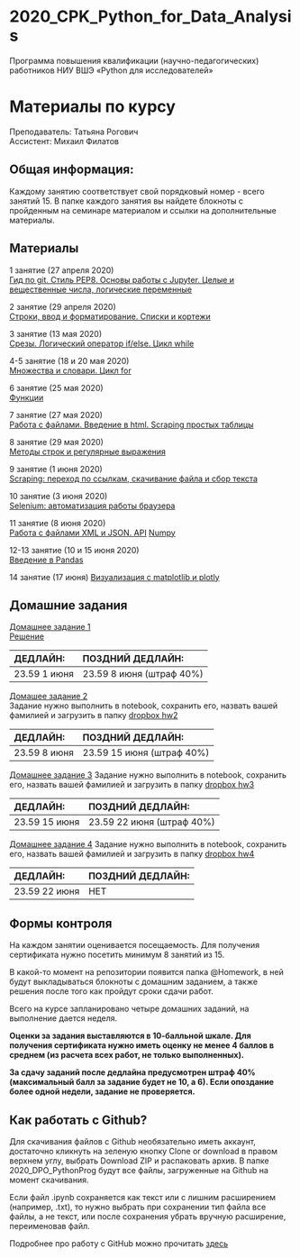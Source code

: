 # 2020_CPK_Python_for_Data_Analysis

Программа повышения квалификации (научно-педагогических) работников НИУ ВШЭ
«Python для исследователей»

# Материалы по курсу 

Преподаватель: Татьяна Рогович  
Ассистент: Михаил Филатов  

## Общая информация:
Каждому занятию соответствует свой порядковый номер - всего занятий 15. В папке каждого занятия вы найдете блокноты с пройденным на семинаре материалом и ссылки на дополнительные материалы.

## Материалы
1 занятие (27 апреля 2020)  
[Гид по git. Стиль PEP8. Основы работы с Jupyter. Целые и вещественные числа, логические переменные](https://github.com/rogovich/2020_CPK_Python_for_Data_Analysis/tree/master/01_Introduction)

2 занятие (29 апреля 2020)  
[Строки, ввод и форматирование. Списки и кортежи](https://github.com/rogovich/2020_CPK_Python_for_Data_Analysis/tree/master/02_Strings_Lists_Tuples)

3 занятие (13 мая 2020)  
[Срезы. Логический оператор if/else. Цикл while](https://github.com/rogovich/2020_CPK_Python_for_Data_Analysis/tree/master/03_If_Else_While)

4-5 занятие (18 и 20 мая 2020)  
[Множества и словари. Цикл for](https://github.com/rogovich/2020_CPK_Python_for_Data_Analysis/tree/master/04_Set_Dict_For)

6 занятие (25 мая 2020)  
[Функции](https://github.com/rogovich/2020_CPK_Python_for_Data_Analysis/tree/master/05_Functions)

7 занятие (27 мая 2020)  
[Работа с файлами. Введение в html. Scraping простых таблицы](https://github.com/rogovich/2020_CPK_Python_for_Data_Analysis/tree/master/06_Files_Scraping)

8 занятие (29 мая 2020)  
[Методы строк и регулярные выражения](https://github.com/rogovich/2020_CPK_Python_for_Data_Analysis/tree/master/07_Strings_RegEx_Text_Scraping)

9 занятие (1 июня 2020)  
[Scraping: переход по ссылкам, скачивание файла и сбор текста](https://github.com/rogovich/2020_CPK_Python_for_Data_Analysis/tree/master/08_More_Scraping)

10 занятие (3 июня 2020)  
[Selenium: автоматизация работы браузера](https://github.com/rogovich/2020_CPK_Python_for_Data_Analysis/tree/master/09_Selenium)

11 занятие (8 июня 2020)  
[Работа с файлами XML и JSON. API](https://github.com/rogovich/2020_CPK_Python_for_Data_Analysis/tree/master/10_API_XML_JSON)
[Numpy](https://github.com/rogovich/2020_CPK_Python_for_Data_Analysis/tree/master/11_Numpy)

12-13 занятие (10 и 15 июня 2020)  
[Введение в Pandas](https://github.com/rogovich/2020_CPK_Python_for_Data_Analysis/tree/master/12_Panda_Intro)

14 занятие (17 июня)
[Визуализация с matplotlib и plotly](https://github.com/rogovich/2020_CPK_Python_for_Data_Analysis/tree/master/13_Viz)

## Домашние задания
[Домашнее задание 1](https://github.com/rogovich/2020_CPK_Python_for_Data_Analysis/blob/master/%40HW/1_Homework.ipynb)  
[Решение](https://github.com/rogovich/2020_CPK_Python_for_Data_Analysis/blob/master/%40HW/1_Homework_Solution.ipynb)

| ДЕДЛАЙН: | ПОЗДНИЙ ДЕДЛАЙН: |
| :- | :- |
| 23.59 1 июня | 23.59 8 июня (штраф 40%) |

[Домашее задание 2](https://github.com/rogovich/2020_CPK_Python_for_Data_Analysis/tree/master/%40HW/HW2)  
Задание нужно выполнить в notebook, сохранить его, назвать вашей фамилией и загрузить в папку [dropbox hw2](https://www.dropbox.com/request/T9Myjeile3aWtt8HA6OO)

| ДЕДЛАЙН: | ПОЗДНИЙ ДЕДЛАЙН: |
| :- | :- |
| 23.59 8 июня | 23.59 15 июня (штраф 40%) |

[Домашнее задание 3](https://github.com/rogovich/2020_CPK_Python_for_Data_Analysis/tree/master/%40HW/HW3)
Задание нужно выполнить в notebook, сохранить его, назвать вашей фамилией и загрузить в папку [dropbox hw3](https://www.dropbox.com/request/HHOU7CEVqMojMP6ZRSq8)

| ДЕДЛАЙН: | ПОЗДНИЙ ДЕДЛАЙН: |
| :- | :- |
| 23.59 15 июня | 23.59 22 июня (штраф 40%) |

[Домашнее задание 4](https://github.com/rogovich/2020_CPK_Python_for_Data_Analysis/blob/master/%40HW/HW4/4_Homework.ipynb)
Задание нужно выполнить в notebook, сохранить его, назвать вашей фамилией и загрузить в папку [dropbox hw4](https://www.dropbox.com/request/W9khtDrLwc5Gf3LGWYzX)

| ДЕДЛАЙН: | ПОЗДНИЙ ДЕДЛАЙН: |
| :- | :- |
| 23.59 22 июня | НЕТ |

## Формы контроля
На каждом занятии оценивается посещаемость. Для получения сертификата нужно посетить минимум 8 занятий из 15.

В какой-то момент на репозитории появится папка @Homework, в ней будут выкладываться блокноты с домашним заданием, а также решения после того как пройдут сроки сдачи работ.

Всего на курсе запланировано четыре домашних заданий, на выполнение дается неделя. 

**Оценки за задания выставляются в 10-балльной шкале. Для получения сертификата нужно иметь оценку не менее 4 баллов в среднем (из расчета всех работ, не только выполненных).**

**За сдачу заданий после дедлайна предусмотрен штраф 40% (максимальный балл за задание будет не 10, а 6). Если опоздание более одной недели, задание не проверяется.**


## Как работать с Github?
Для скачивания файлов с Github необязательно иметь аккаунт, достаточно кликнуть на зеленую кнопку Clone or download в правом верхнем углу, выбрать Download ZIP и распаковать архив. В папке 2020_DPO_PythonProg будут все файлы, загруженные на Github на момент скачивания.

Если файл .ipynb сохраняется как текст или с лишним расширением (например, .txt), то нужно выбрать при сохранении тип файла все файлы, 
а не текст, или после сохранения убрать вручную расширение, переименовав файл.

Подробнее про работу с GitHub можно прочитать [здесь](https://github.com/rogovich/2020_CPK_Python_for_Data_Analysis/blob/master/01_Introduction/2020_CPK_1_0_git.ipynb)
